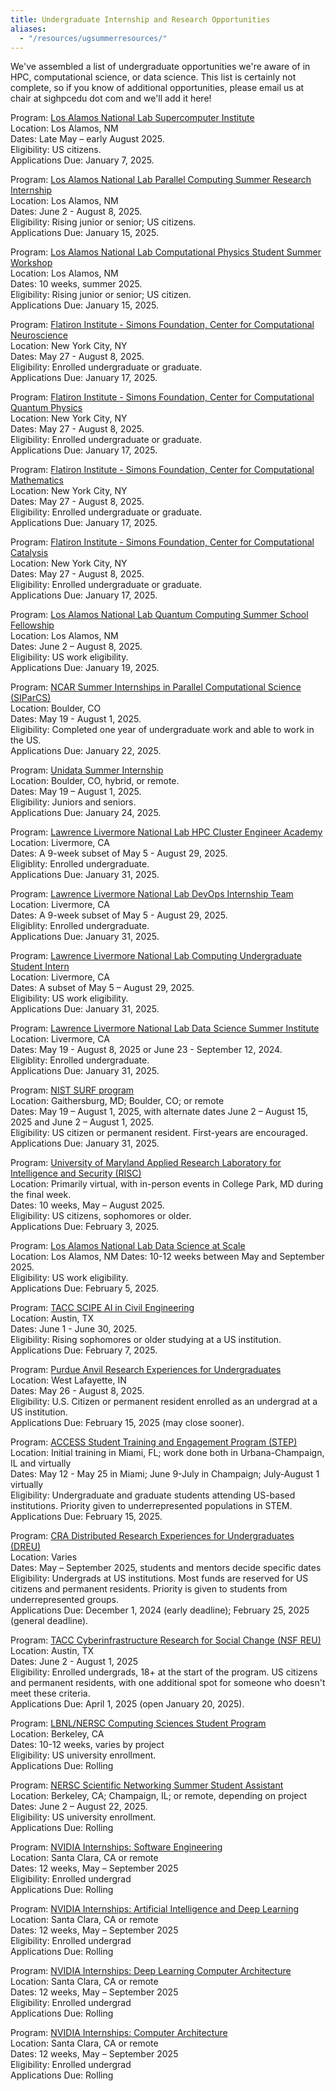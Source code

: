 ```yaml
---
title: Undergraduate Internship and Research Opportunities
aliases:
  - "/resources/ugsummerresources/"
---
```


We've assembled a list of undergraduate opportunities we're aware of in HPC, computational science, or data science.  This list is certainly not complete, so if you know of additional opportunities, please email us at chair at sighpcedu dot com and we'll add it here!

Program: [Los Alamos National Lab Supercomputer Institute](https://www.lanl.gov/engage/collaboration/internships/summer-schools/supercomputer)  
Location: Los Alamos, NM  
Dates: Late May – early August 2025.  
Eligibility: US citizens.  
Applications Due: January 7, 2025.  

Program: [Los Alamos National Lab Parallel Computing Summer Research Internship](https://www.lanl.gov/engage/organizations/xcp/parallel-computing-summer-research-internship)  
Location: Los Alamos, NM  
Dates: June 2 - August 8, 2025.  
Eligibility: Rising junior or senior; US citizens.  
Applications Due: January 15, 2025.  

Program: [Los Alamos National Lab Computational Physics Student Summer Workshop](https://www.lanl.gov/engage/collaboration/internships/summer-schools/computational-physics-student-summer-workshop)  
Location: Los Alamos, NM  
Dates: 10 weeks, summer 2025.  
Eligibility: Rising junior or senior; US citizen.  
Applications Due: January 15, 2025.  

Program: [Flatiron Institute - Simons Foundation, Center for Computational Neuroscience](https://apply.interfolio.com/159680)  
Location: New York City, NY  
Dates: May 27 - August 8, 2025.  
Eligibility: Enrolled undergraduate or graduate.  
Applications Due: January 17, 2025.  

Program: [Flatiron Institute - Simons Foundation, Center for Computational Quantum Physics](https://apply.interfolio.com/142989)  
Location: New York City, NY  
Dates: May 27 - August 8, 2025.  
Eligibility: Enrolled undergraduate or graduate.  
Applications Due: January 17, 2025.  

Program: [Flatiron Institute - Simons Foundation, Center for Computational Mathematics](https://apply.interfolio.com/159678)  
Location: New York City, NY  
Dates: May 27 - August 8, 2025.  
Eligibility: Enrolled undergraduate or graduate.  
Applications Due: January 17, 2025.  

Program: [Flatiron Institute - Simons Foundation, Center for Computational Catalysis](https://apply.interfolio.com/159676)  
Location: New York City, NY  
Dates: May 27 - August 8, 2025.  
Eligibility: Enrolled undergraduate or graduate.  
Applications Due: January 17, 2025.  

Program: [Los Alamos National Lab Quantum Computing Summer School Fellowship](https://www.lanl.gov/engage/collaboration/internships/summer-schools/quantumschool)  
Location: Los Alamos, NM  
Dates: June 2 – August 8, 2025.  
Eligibility: US work eligibility.  
Applications Due: January 19, 2025.  

Program: [NCAR Summer Internships in Parallel Computational Science (SIParCS)](https://www2.cisl.ucar.edu/outreach/internships/how_to_apply)  
Location: Boulder, CO  
Dates: May 19 - August 1, 2025.  
Eligibility: Completed one year of undergraduate work and able to work in the US.  
Applications Due: January 22, 2025.  

Program: [Unidata Summer Internship](https://www.unidata.ucar.edu/community/internship/#current)  
Location: Boulder, CO, hybrid, or remote.  
Dates: May 19 – August 1, 2025.  
Eligibility: Juniors and seniors.  
Applications Due: January 24, 2025.  

Program: [Lawrence Livermore National Lab HPC Cluster Engineer Academy](https://computing.llnl.gov/hpc-cluster-engineer-academy)  
Location: Livermore, CA  
Dates: A 9-week subset of May 5 - August 29, 2025.  
Eligiblity: Enrolled undergraduate.  
Applications Due: January 31, 2025.  

Program: [Lawrence Livermore National Lab DevOps Internship Team](https://computing.llnl.gov/devops-internship-team-do-it)  
Location: Livermore, CA  
Dates: A 9-week subset of May 5 - August 29, 2025.  
Eligiblity: Enrolled undergraduate.  
Applications Due: January 31, 2025.  

Program: [Lawrence Livermore National Lab Computing Undergraduate Student Intern](https://www.llnl.gov/join-our-team/careers/find-your-job/internship_computing/summer/3743990005295876)  
Location: Livermore, CA  
Dates:  A subset of May 5 – August 29, 2025.  
Eligibility:  US work eligibility.  
Applications Due:  January 31, 2025.  

Program: [Lawrence Livermore National Lab Data Science Summer Institute](https://data-science.llnl.gov/dssi)  
Location: Livermore, CA  
Dates: May 19 - August 8, 2025 or June 23 - September 12, 2024.   
Eligiblity: Enrolled undergraduate.  
Applications Due: January 31, 2025.  

Program: [NIST SURF program](https://www.nist.gov/surf)  
Location: Gaithersburg, MD; Boulder, CO; or remote  
Dates:  May 19 – August 1, 2025, with alternate dates June 2 – August 15, 2025 and June 2 – August 1, 2025.  
Eligibility: US citizen or permanent resident.  First-years are encouraged.  
Applications Due: January 31, 2025.  

Program: [University of Maryland Applied Research Laboratory for Intelligence and Security (RISC)](https://www.arlis.umd.edu/apply-risc2025)  
Location:  Primarily virtual, with in-person events in College Park, MD during the final week.  
Dates:  10 weeks, May – August 2025.  
Eligibility: US citizens, sophomores or older.  
Applications Due: February 3, 2025.  

Program: [Los Alamos National Lab Data Science at Scale](https://www.lanl.gov/engage/collaboration/internships/summer-schools/dss)  
Location: Los Alamos, NM 
Dates: 10-12 weeks between May and September 2025.  
Eligibility: US work eligibility.  
Applications Due: February 5, 2025.  

Program: [TACC SCIPE AI in Civil Engineering](https://tacc.utexas.edu/education/undergraduates-graduates/scipe/)  
Location: Austin, TX  
Dates: June 1 - June 30, 2025.  
Eligibility: Rising sophomores or older studying at a US institution.  
Applications Due: February 7, 2025.  

Program: [Purdue Anvil Research Experiences for Undergraduates](https://www.rcac.purdue.edu/anvil/reu)  
Location: West Lafayette, IN  
Dates: May 26 - August 8, 2025.  
Eligibility: U.S. Citizen or permanent resident enrolled as an undergrad at a US institution.  
Applications Due: February 15, 2025 (may close sooner).  

Program: [ACCESS Student Training and Engagement Program (STEP)](https://operations.access-ci.org/step)  
Location: Initial training in Miami, FL; work done both in Urbana-Champaign, IL and virtually  
Dates: May 12 - May 25 in Miami; June 9-July in Champaign; July-August 1 virtually  
Eligibility: Undergraduate and graduate students attending US-based institutions.  Priority given to underrepresented populations in STEM.  
Applications Due: February 15, 2025.  

Program: [CRA Distributed Research Experiences for Undergraduates (DREU)](https://cra.org/cra-wp/dreu/)  
Location: Varies  
Dates: May – September 2025, students and mentors decide specific dates   
Eligibility: Undergrads at US institutions.  Most funds are reserved for US citizens and permanent residents.  Priority is given to students from underrepresented groups.  
Applications Due: December 1, 2024 (early deadline); February 25, 2025 (general deadline).  

Program: [TACC Cyberinfrastructure Research for Social Change (NSF REU)](https://www.tacc.utexas.edu/education/undergrads-grads/reu)  
Location: Austin, TX  
Dates: June 2 - August 1, 2025  
Eligibility: Enrolled undergrads, 18+ at the start of the program.  US citizens and permanent residents, with one additional spot for someone who doesn't meet these criteria.    
Applications Due: April 1, 2025 (open January 20, 2025).  

Program: [LBNL/NERSC Computing Sciences Student Program](https://jobs.lbl.gov/jobs/2025-computing-sciences-student-program-6748)  
Location: Berkeley, CA  
Dates: 10-12 weeks, varies by project  
Eligibility: US university enrollment.  
Applications Due: Rolling  

Program: [NERSC Scientific Networking Summer Student Assistant](https://jobs.lbl.gov/jobs/scientific-networking-summer-student-assistant-6824)  
Location: Berkeley, CA; Champaign, IL; or remote, depending on project  
Dates: June 2 – August 22, 2025.  
Eligibility: US university enrollment.  
Applications Due: Rolling  

Program: [NVIDIA Internships: Software Engineering](https://nvidia.wd5.myworkdayjobs.com/en-US/NVIDIAExternalCareerSite/details/NVIDIA-2025-Internships--Software-Engineering_JR1986535?workerSubType=0c40f6bd1d8f10adf6dae42e46d44a17&locationHierarchy1=2fcb99c455831013ea52fb338f2932d8)  
Location: Santa Clara, CA or remote  
Dates: 12 weeks, May – September 2025  
Eligibility: Enrolled undergrad  
Applications Due: Rolling  


Program: [NVIDIA Internships: Artificial Intelligence and Deep Learning](https://nvidia.wd5.myworkdayjobs.com/en-US/NVIDIAExternalCareerSite/details/NVIDIA-2025-Internships--Artificial-Intelligence-and-Deep-Learning_JR1986536?workerSubType=0c40f6bd1d8f10adf6dae42e46d44a17&locationHierarchy1=2fcb99c455831013ea52fb338f2932d8)  
Location: Santa Clara, CA or remote  
Dates: 12 weeks, May – September 2025  
Eligibility: Enrolled undergrad  
Applications Due: Rolling  

Program: [NVIDIA Internships: Deep Learning Computer Architecture](https://nvidia.wd5.myworkdayjobs.com/en-US/NVIDIAExternalCareerSite/details/NVIDIA-2025-Internships--Deep-Learning-Computer-Architecture_JR1986533?workerSubType=0c40f6bd1d8f10adf6dae42e46d44a17&locationHierarchy1=2fcb99c455831013ea52fb338f2932d8)  
Location: Santa Clara, CA or remote  
Dates: 12 weeks, May – September 2025  
Eligibility: Enrolled undergrad  
Applications Due: Rolling  

Program: [NVIDIA Internships: Computer Architecture](https://nvidia.wd5.myworkdayjobs.com/en-US/NVIDIAExternalCareerSite/details/NVIDIA-2025-Internships--Computer-Architecture_JR1986532?workerSubType=0c40f6bd1d8f10adf6dae42e46d44a17&locationHierarchy1=2fcb99c455831013ea52fb338f2932d8)  
Location: Santa Clara, CA or remote  
Dates: 12 weeks, May – September 2025  
Eligibility: Enrolled undergrad  
Applications Due: Rolling  

